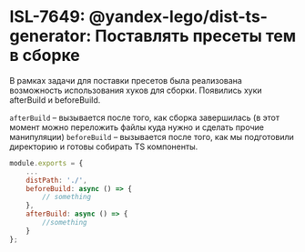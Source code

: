 # ISL-7649: @yandex-lego/dist-ts-generator: Поставлять пресеты тем в сборке

В рамках задачи для поставки пресетов была реализована возможность использования хуков для сборки.
Появились хуки afterBuild и beforeBuild.

`afterBuild` – вызывается после того, как сборка завершилась (в этот момент можно переложить файлы куда нужно и сделать прочие манипуляции)
`beforeBuild` – вызывается после того, как мы подготовили директорию и готовы собирать TS компоненты.

```js
module.exports = {
    ...
    distPath: './',
    beforeBuild: async () => {
        // something
    },
    afterBuild: async () => {
        //something
    }
};

```
